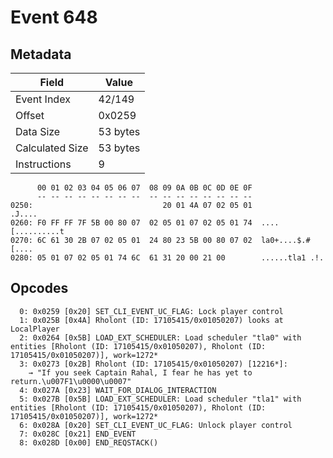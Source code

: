 # Event 648

## Metadata

| Field           | Value    |
|-----------------|----------|
| Event Index     | 42/149   |
| Offset          | 0x0259   |
| Data Size       | 53 bytes |
| Calculated Size | 53 bytes |
| Instructions    | 9        |

```
      00 01 02 03 04 05 06 07  08 09 0A 0B 0C 0D 0E 0F
      -- -- -- -- -- -- -- --  -- -- -- -- -- -- -- --
0250:                             20 01 4A 07 02 05 01            .J....
0260: F0 FF FF 7F 5B 00 80 07  02 05 01 07 02 05 01 74  ....[..........t
0270: 6C 61 30 2B 07 02 05 01  24 80 23 5B 00 80 07 02  la0+....$.#[....
0280: 05 01 07 02 05 01 74 6C  61 31 20 00 21 00        ......tla1 .!.  
```

## Opcodes

```
  0: 0x0259 [0x20] SET_CLI_EVENT_UC_FLAG: Lock player control
  1: 0x025B [0x4A] Rholont (ID: 17105415/0x01050207) looks at LocalPlayer
  2: 0x0264 [0x5B] LOAD_EXT_SCHEDULER: Load scheduler "tla0" with entities [Rholont (ID: 17105415/0x01050207), Rholont (ID: 17105415/0x01050207)], work=1272*
  3: 0x0273 [0x2B] Rholont (ID: 17105415/0x01050207) [12216*]:
    → "If you seek Captain Rahal, I fear he has yet to return.\u007F1\u0000\u0007"
  4: 0x027A [0x23] WAIT_FOR_DIALOG_INTERACTION
  5: 0x027B [0x5B] LOAD_EXT_SCHEDULER: Load scheduler "tla1" with entities [Rholont (ID: 17105415/0x01050207), Rholont (ID: 17105415/0x01050207)], work=1272*
  6: 0x028A [0x20] SET_CLI_EVENT_UC_FLAG: Unlock player control
  7: 0x028C [0x21] END_EVENT
  8: 0x028D [0x00] END_REQSTACK()
```
